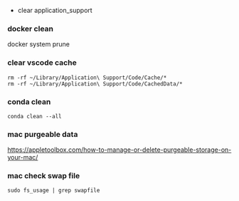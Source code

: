 * clear application_support

### docker clean
docker system prune

### clear vscode cache
```
rm -rf ~/Library/Application\ Support/Code/Cache/*
rm -rf ~/Library/Application\ Support/Code/CachedData/*
```

### conda clean
```
conda clean --all
```

### mac purgeable data
https://appletoolbox.com/how-to-manage-or-delete-purgeable-storage-on-your-mac/

### mac check swap file
```
sudo fs_usage | grep swapfile
```